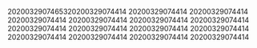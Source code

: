 2020032907465320200329074414
20200329074414
20200329074414
20200329074414
20200329074414
20200329074414
20200329074414
20200329074414
20200329074414
20200329074414
20200329074414
20200329074414
20200329074414
20200329074414
20200329074414
